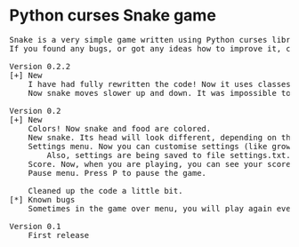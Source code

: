 Python curses Snake game
========================
<pre>
Snake is a very simple game written using Python curses library.
If you found any bugs, or got any ideas how to improve it, contact me at digitloft@gmail.com

Version 0.2.2
[+] New
    I have had fully rewritten the code! Now it uses classes and almost no global variables.
    Now snake moves slower up and down. It was impossible to play :[

Version 0.2
[+] New
    Colors! Now snake and food are colored.
    New snake. Its head will look different, depending on the direction.
    Settings menu. Now you can customise settings (like grow length, difficulty), without having to modify the code.
        Also, settings are being saved to file settings.txt.
    Score. Now, when you are playing, you can see your score in the top right corner.
    Pause menu. Press P to pause the game.
    
    Cleaned up the code a little bit.
[*] Known bugs
    Sometimes in the game over menu, you will play again even if you press M or Return. Trying to fix it.

Version 0.1
    First release
</pre>
